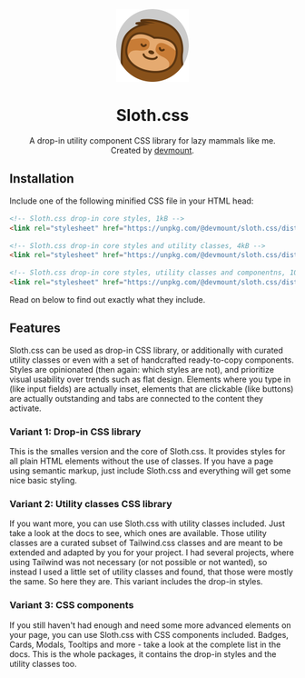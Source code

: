 <p align="center"><img src="./assets/logo.png" alt="Logo showing a smiling sloth" width="128px" /></p>
<h1 align="center">Sloth.css</h1>
<p align="center">A drop-in utility component CSS library for lazy mammals like me.<br />Created by <a href="https://github.com/devmount" target="_blank">devmount</a>.</p>
</p>

## Installation

Include one of the following minified CSS file in your HTML head:

```html
<!-- Sloth.css drop-in core styles, 1kB -->
<link rel="stylesheet" href="https://unpkg.com/@devmount/sloth.css/dist/sloth.min.css" />
```

```html
<!-- Sloth.css drop-in core styles and utility classes, 4kB -->
<link rel="stylesheet" href="https://unpkg.com/@devmount/sloth.css/dist/sloth.utils.min.css" />
```

```html
<!-- Sloth.css drop-in core styles, utility classes and componentns, 10kB -->
<link rel="stylesheet" href="https://unpkg.com/@devmount/sloth.css/dist/sloth.components.min.css" />
```

Read on below to find out exactly what they include.

## Features

Sloth.css can be used as drop-in CSS library, or additionally with curated utility classes or even with a set of handcrafted ready-to-copy components. Styles are opinionated (then again: which styles are not), and prioritize visual usability over trends such as flat design. Elements where you type in (like input fields) are actually inset, elements that are clickable (like buttons) are actually outstanding and tabs are connected to the content they activate.

### Variant 1: Drop-in CSS library

This is the smalles version and the core of Sloth.css. It provides styles for all plain HTML elements without the use of classes. If you have a page using semantic markup, just include Sloth.css and everything will get some nice basic styling.

### Variant 2: Utility classes CSS library

If you want more, you can use Sloth.css with utility classes included. Just take a look at the docs to see, which ones are available. Those utility classes are a curated subset of Tailwind.css classes and are meant to be extended and adapted by you for your project. I had several projects, where using Tailwind was not necessary (or not possible or not wanted), so instead I used a little set of utility classes and found, that those were mostly the same. So here they are. This variant includes the drop-in styles.

### Variant 3: CSS components

If you still haven't had enough and need some more advanced elements on your page, you can use Sloth.css with CSS components included. Badges, Cards, Modals, Tooltips and more - take a look at the complete list in the docs. This is the whole packages, it contains the drop-in styles and the utility classes too.
